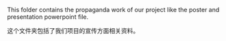 This folder contains the propaganda work of our project like the poster and presentation powerpoint file.

这个文件夹包括了我们项目的宣传方面相关资料。
